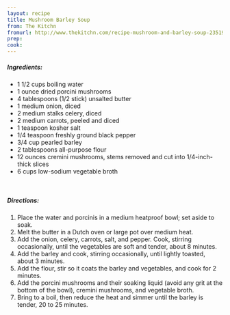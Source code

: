 ```yaml
---
layout: recipe
title: Mushroom Barley Soup
from: The Kitchn
fromurl: http://www.thekitchn.com/recipe-mushroom-and-barley-soup-235193
prep: 
cook: 
---
```


##### Ingredients:

* 1 1/2 cups boiling water
* 1 ounce dried porcini mushrooms
* 4 tablespoons (1/2 stick) unsalted butter
* 1 medium onion, diced
* 2 medium stalks celery, diced
* 2 medium carrots, peeled and diced
* 1 teaspoon kosher salt
* 1/4 teaspoon freshly ground black pepper
* 3/4 cup pearled barley
* 2 tablespoons all-purpose flour
* 12 ounces cremini mushrooms, stems removed and cut into 1/4-inch-thick slices
* 6 cups low-sodium vegetable broth 

<br>

##### Directions:

1. Place the water and porcinis in a medium heatproof bowl; set aside to soak.
2. Melt the butter in a Dutch oven or large pot over medium heat. 
3. Add the onion, celery, carrots, salt, and pepper. Cook, stirring occasionally, until the vegetables are soft and tender, about 8 minutes. 
4. Add the barley and cook, stirring occasionally, until lightly toasted, about 3 minutes.
5. Add the flour, stir so it coats the barley and vegetables, and cook for 2 minutes. 
6. Add the porcini mushrooms and their soaking liquid (avoid any grit at the bottom of the bowl), cremini mushrooms, and vegetable broth. 
7. Bring to a boil, then reduce the heat and simmer until the barley is tender, 20 to 25 minutes. 
